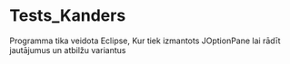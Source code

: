 # Tests_Kanders
Programma tika veidota Eclipse, Kur tiek izmantots JOptionPane lai rādīt jautājumus un atbilžu variantus 
